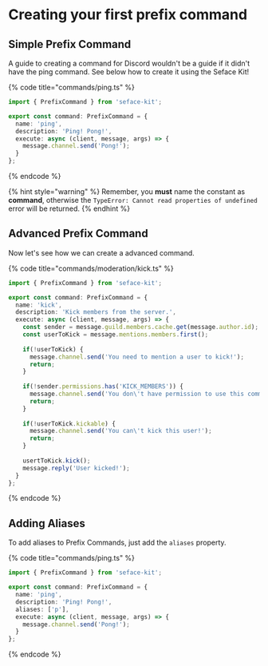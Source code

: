 # Creating your first prefix command

## Simple Prefix Command

A guide to creating a command for Discord wouldn't be a guide if it didn't have the ping command. See below how to create it using the Seface Kit!

{% code title="commands/ping.ts" %}
```typescript
import { PrefixCommand } from 'seface-kit';

export const command: PrefixCommand = {
  name: 'ping',
  description: 'Ping! Pong!',
  execute: async (client, message, args) => {
    message.channel.send('Pong!');
  }
};
```
{% endcode %}

{% hint style="warning" %}
Remember, you **must** name the constant as **command**, otherwise the `TypeError: Cannot read properties of undefined` error will be returned.
{% endhint %}

## Advanced Prefix Command

Now let's see how we can create a advanced command.

{% code title="commands/moderation/kick.ts" %}
```typescript
import { PrefixCommand } from 'seface-kit';

export const command: PrefixCommand = {
  name: 'kick',
  description: 'Kick members from the server.',
  execute: async (client, message, args) => {
    const sender = message.guild.members.cache.get(message.author.id);
    const userToKick = message.mentions.members.first();
    
    if(!userToKick) {
      message.channel.send('You need to mention a user to kick!');
      return;
    }
    
    if(!sender.permissions.has('KICK_MEMBERS')) {
      message.channel.send('You don\'t have permission to use this command!');
      return;
    }
    
    if(!userToKick.kickable) {
      message.channel.send('You can\'t kick this user!');
      return;
    }
    
    usertToKick.kick();
    message.reply('User kicked!');
  }
};
```
{% endcode %}

## Adding Aliases

To add aliases to Prefix Commands, just add the `aliases` property.

{% code title="commands/ping.ts" %}
```typescript
import { PrefixCommand } from 'seface-kit';

export const command: PrefixCommand = {
  name: 'ping',
  description: 'Ping! Pong!',
  aliases: ['p'],
  execute: async (client, message, args) => {
    message.channel.send('Pong!');
  }
};
```
{% endcode %}

